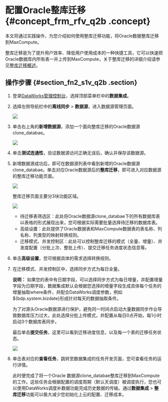 # 配置Oracle整库迁移 {#concept_frm_rfv_q2b .concept}

本文将通过实践操作，为您介绍如何使用整库迁移功能，将Oracle数据整库迁移到MaxCompute。

整库迁移是为了提升用户效率、降低用户使用成本的一种快捷工具，它可以快速把Oracle数据库内所有表一并上传到MaxCompute，关于整库迁移的详细介绍请参见[整库迁移概述](cn.zh-CN/使用指南/数据集成/整库迁移/整库迁移概述.md#)。

## 操作步骤 {#section_fn2_s1v_q2b .section}

1.  登录[DataWorks管理控制台](https://workbench.data.aliyun.com/console)，选择顶部菜单栏中的**数据集成**。
2.  选择左侧导航栏中的**离线同步** \> **数据源**，进入数据源管理页面。

    ![](http://static-aliyun-doc.oss-cn-hangzhou.aliyuncs.com/assets/img/16269/15353700678569_zh-CN.png)

3.  单击右上角的**新增数据源**，添加一个面向整库迁移的Oracle数据源clone\_databae。

    ![](http://static-aliyun-doc.oss-cn-hangzhou.aliyuncs.com/assets/img/16269/15353700678570_zh-CN.png)

4.  单击**测试连通性**，验证数据源访问正确无误后，确认并保存该数据源。
5.  新增数据源成功后，即可在数据源列表中看到新增的Oracle数据源clone\_databae。单击对应Oracle数据源后的**整库迁移**，即可进入对应数据源的整库迁移功能页面。

    ![](http://static-aliyun-doc.oss-cn-hangzhou.aliyuncs.com/assets/img/16269/15353700688571_zh-CN.png)

    整库迁移页面主要分3块功能区域。

    ![](http://static-aliyun-doc.oss-cn-hangzhou.aliyuncs.com/assets/img/16269/15353700688572_zh-CN.png)

    -   待迁移表筛选区：此处将Oracle数据源clone\_databae下的所有数据库表以表格的形式展现出来，您可根据实际需要批量选择待迁移的数据库表。
    -   高级设置：此处提供了Oracle数据表和MaxCompute数据表的表名称、列名称、列类型的映射转换规则。
    -   迁移模式、并发控制区：此处可以控制整库迁移的模式（全量、增量）、并发度配置（分批上次、整批上传）、提交迁移任务进度状态信息等。
6.  单击**高级设置**，您可根据具体的需求选择转换规则。
7.  在迁移模式、并发控制区中，选择同步方式为每日全量。

    **说明：** 如果您的表中有日期字段，可以选择同步方式为每日增量，并配置增量字段为日期字段，数据集成默认会根据您选择的增量字段生成具体每个任务的增量抽取where条件，并配合DataWorks调度参数，例如$\{bdp.system.bizdate\}形成针对每天的数据抽取条件。

    为了对源头Oracle数据源进行保护，避免同一时间点启动大量数据同步作业导致数据库压力过大，此处选择分批上传模式，并配置从每日0点开始，每1小时启动3个数据库表同步。

    最后单击**提交任务**，这里可以看到迁移进度信息，以及每一个表的迁移任务状态。

    ![](http://static-aliyun-doc.oss-cn-hangzhou.aliyuncs.com/assets/img/16269/15353700688573_zh-CN.png)

8.  单击表对应的**查看任务**，跳转至数据集成的任务开发页面，您可查看任务的运行详情。

    此时便完成了将一个Oracle 数据源clone\_databae整库迁移到MaxCompute的工作。这些任务会根据配置的调度周期（默认天调度）被调度执行，您也可以使用DataWorks调度补数据功能完成历史数据的传输。通过**数据集成** \> **整库迁移**功能可以极大减少您初始化上云的配置、迁移成本。


